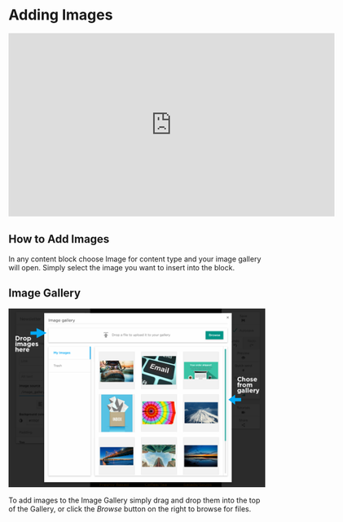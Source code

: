 # Adding Images

<iframe src="https://player.vimeo.com/video/174627797" width="640" height="360" frameborder="0" webkitallowfullscreen mozallowfullscreen allowfullscreen></iframe>

## How to Add Images

In any content block choose Image for content type and your image gallery will open. 
Simply select the image you want to insert into the block. 

## Image Gallery

![](images/Selection_457.png)

To add images to the Image Gallery simply drag and drop them into the top of the Gallery, or click the 
_Browse_ button on the right to browse for files.

